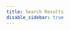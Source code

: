 ```yaml
---
title: Search Results
disable_sidebar: true
---
```


<div class="searchbox-container search_results_page">
    <div id="searchbox"></div>
    <div id="count"></div>
    <div class="hits-container">
        <div id="hits"></div>
        <div id="hits-partners"></div>
    </div>
    <div id="pagination"></div>
</div>
